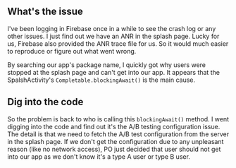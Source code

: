 ## What's the issue

I've been logging in Firebase once in a while to see the crash log or any other issues. I just find out we have an ANR in the splash page. Lucky for us, Firebase also provided the ANR trace file for us. So it would much easier to reproduce or figure out what went wrong.

By searching our app's package name, I quickly got why users were stopped at the splash page and can't get into our app.  It appears that the SpalshActivity's `Completable.blockingAwait()` is the main cause. 

## Dig into the code

So the problem is back to who is calling this `blockingAwait()` method. I went digging into the code and find out it's the A/B testing configuration issue. The detail is that we need to fetch the A/B test configuration from the server in the splash page. If we don't get the configuration due to any unpleasant reason (like no network access), PO just decided that user should not get into our app as we don't know it's a type A user or type B user. 


